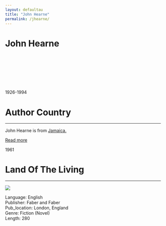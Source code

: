 ```yaml
---
layout: defaultau
title: "John Hearne"
permalink: /jhearne/
---
```

<!-- partial:index.partial.html -->
<div class="content">
     <h1>John Hearne</h1>
    <div class="quote">
        <div><img src="" class="logo"></div>
    </div>
    <div class="timeline">
        <div style="padding-bottom:100px;"></div>
        <div class="block">
             <div class="date right"><p class="right"> 1926-1994</p></div>
            <div class="dot"></div>
            <div class="left first">
            <div class="author_country">
                <h1>Author Country</h1><hr>
          <div class="aclocation">  <p>John Hearne is from <a href="http://localhost:4000/62">Jamaica.</a></p></div>
              <div class="acreadmore">  <a href="https://en.wikipedia.org/wiki/John_Edgar_Colwell_Hearne" target="_blank">Read more</a></div>
            </div>
            </div>
        <div class="block">
            <div class="date left"><p class="left">1961</p></div>
            <div class="dot"></div>
            <div class="right">
                <h1>Land Of The Living</h1><hr>
                <p><img src="https://m.media-amazon.com/images/I/41SrKhqM8jL._SY456_BO1,204,203,200_.jpg"></p>
                <p>
                Language: English<br/>
                Publisher: Faber and Faber<br/>
                Pub_location: London, England<br/>
                Genre: Fiction (Novel)<br/>
                Length: 280 <br/>                   </p>
            </div>
        </div>
